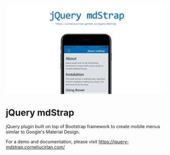 ![Alt text](/img/screenshot.png?raw=true "jQuery mdStrap")

# jQuery mdStrap

jQuery plugin built on top of Bootstrap framework to create mobile menus similar to Google's Material Design.

For a demo and documentation, please visit https://jquery-mdstrap.corneliucirlan.com/
